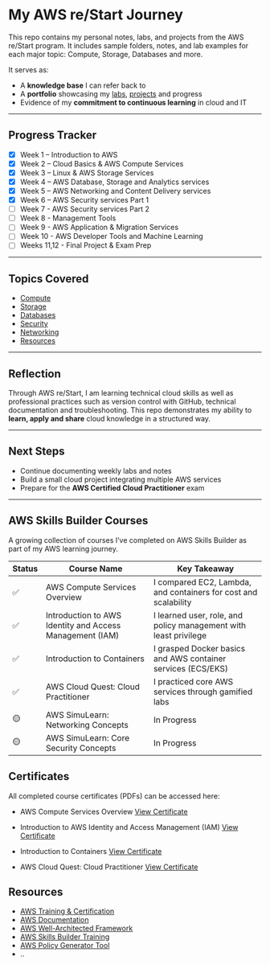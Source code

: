 # My AWS re/Start Journey

This repo contains my personal notes, labs, and projects from the AWS re/Start program. It includes sample folders, notes, and lab examples for each major topic: Compute, Storage, Databases and more.

It serves as:  
- A **knowledge base** I can refer back to  
- A **portfolio** showcasing my [labs](/labs/labs-index.md), [projects](/projects/projects.md) and progress  
- Evidence of my **commitment to continuous learning** in cloud and IT

---

## Progress Tracker

- [x] Week 1 – Introduction to AWS  
- [x] Week 2 – Cloud Basics & AWS Compute Services
- [x] Week 3 – Linux & AWS Storage Services   
- [x] Week 4 – AWS Database, Storage and Analytics services
- [x] Week 5 – AWS Networking and Content Delivery services  
- [x] Week 6 – AWS Security services Part 1
- [ ] Week 7 - AWS Security services Part 2
- [ ] Week 8 - Management Tools
- [ ] Week 9 - AWS Application & Migration Services
- [ ] Week 10 - AWS Developer Tools and Machine Learning
- [ ] Weeks 11,12 - Final Project & Exam Prep

---

## Topics Covered

- [Compute](/compute/topic-notes.md)
- [Storage](/storage/topic-notes.md)
- [Databases](/databases/topic-notes.md)
- [Security](/security/topic-notes.md)
- [Networking](/networking/topic-notes.md)
- [Resources](./resources/helpful-links.md)

---

## Reflection

Through AWS re/Start, I am learning technical cloud skills as well as professional practices such as version control with GitHub, technical documentation and troubleshooting. This repo demonstrates my ability to **learn, apply and share** cloud knowledge in a structured way.  

---

## Next Steps

- Continue documenting weekly labs and notes  
- Build a small cloud project integrating multiple AWS services  
- Prepare for the **AWS Certified Cloud Practitioner** exam  

---
## AWS Skills Builder Courses
A growing collection of courses I’ve completed on AWS Skills Builder as part of my AWS learning journey.  
  
Status | Course Name | Key Takeaway
-------|-------------|--------------
✅     | AWS Compute Services Overview | I compared EC2, Lambda, and containers for cost and scalability
✅     | Introduction to AWS Identity and Access Management (IAM) | I learned user, role, and policy management with least privilege
✅     | Introduction to Containers | I grasped Docker basics and AWS container services (ECS/EKS)
✅     | AWS Cloud Quest: Cloud Practitioner | I practiced core AWS services through gamified labs
🟡     | AWS SimuLearn: Networking Concepts | In Progress
🟡     | AWS SimuLearn: Core Security Concepts| In Progress

## Certificates  
All completed course certificates (PDFs) can be accessed here: 
- AWS Compute Services Overview [View Certificate](./certifications-and-courses/certificates/aws-compute-services-overview.pdf)

- Introduction to AWS Identity and Access Management (IAM) [View Certificate](./certifications-and-courses/certificates/introduction-to-aws-iam.pdf)
- Introduction to Containers [View Certificate](./certifications-and-courses/certificates/introduction-to-containers.pdf)
- AWS Cloud Quest: Cloud Practitioner [View Certificate](./certifications-and-courses/certificates/aws-cloud-quest-cloud-practitioner.pdf)

## Resources

- [AWS Training & Certification](https://aws.amazon.com/training/)  
- [AWS Documentation](https://docs.aws.amazon.com/)  
- [AWS Well-Architected Framework](https://aws.amazon.com/architecture/well-architected/)
- [AWS Skills Builder Training](https://explore.skillbuilder.aws/)
- [AWS Policy Generator Tool](https://awspolicygen.s3.amazonaws.com/policygen.html)
- .. 
